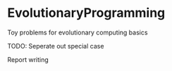 # EvolutionaryProgramming
Toy problems for evolutionary computing basics

TODO:
Seperate out special case

Report writing